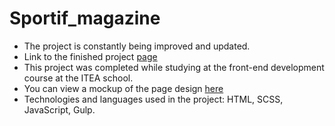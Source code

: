 # Sportif_magazine
- The project is constantly being improved and updated.
- Link to the finished project <a href="https://vladimior.github.io/Sportif_magazine/dist/index.html"> page </a>
- This project was completed while studying at the front-end development course at the ITEA school.
- You can view a mockup of the page design <a href="https://www.figma.com/file/xppyQ4ZxaPSF5TJPT0764x/Sportif-(Community)-(Copy)?node-id=0%3A1&t=H0IqHoTqDgs4rNss-0"> here </a>
- Technologies and languages used in the project: HTML, SCSS, JavaScript, Gulp.
